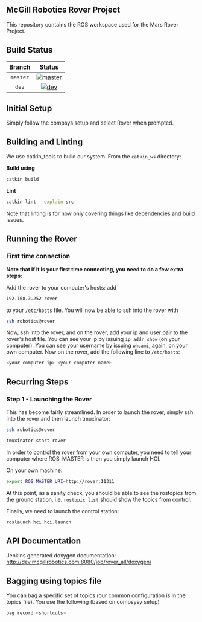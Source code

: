 McGill Robotics Rover Project
---

This repository contains the ROS workspace used for the Mars Rover Project.



Build Status
------------

[master]: http://dev.mcgillrobotics.com/buildStatus/icon?job=rover_master
[master url]: http://dev.mcgillrobotics.com/job/rover_master

[dev]: http://dev.mcgillrobotics.com/buildStatus/icon?job=rover_dev
[dev url]: http://dev.mcgillrobotics.com/job/rover_dev


| Branch   | Status                  |
|:--------:|:-----------------------:|
| `master` | [![master]][master url] |
| `dev`    | [![dev]][dev url]       |


Initial Setup
---
Simply follow the compsys setup and select Rover when prompted.

Building and Linting
---
We use catkin_tools to build our system. From the `catkin_ws` directory:

**Build using**
```bash
catkin build
```
**Lint**
```bash
catkin lint --explain src
```

Note that linting is for now only covering things like dependencies and build issues.

Running the Rover
---
### First time connection
**Note that if it is your first time connecting, you need to do a few extra
steps**:

Add the rover to your computer's hosts: add 
```bash
192.168.3.252 rover
```
to your `/etc/hosts` file. You will now be able to ssh into the rover with
```bash
ssh robotics@rover
```
Now, ssh into the rover, and on the rover, add your ip and user pair to
the rover's host file. You can see your ip by issuing `ip addr show` (on your
computer). You can see your username by issuing `whoami`, again, on your own
computer. Now on the rover, add the following line to `/etc/hosts`:
```bash
<your-computer-ip> <your-computer-name>
```

## Recurring Steps
### Step 1 - Launching the Rover
This has become fairly streamlined. In order to launch the rover, simply
ssh into the rover and then launch tmuxinator:

```bash
ssh robotics@rover
```
```bash
tmuxinator start rover
```

In order to control the rover from your own computer, you need to tell your
computer where ROS\_MASTER is then you simply launch HCI.


On your own machine:
```bash
export ROS_MASTER_URI=http://rover:11311
```


At this point, as a sanity check, you should be able to see the rostopics
from the ground station, i.e. `rostopic list` should show the topics from
control.


Finally, we need to launch the control station:
```bash
roslaunch hci hci.launch
```


API Documentation
---
Jenkins generated doxygen documentation: 
http://dev.mcgillrobotics.com:8080/job/rover_all/doxygen/

Bagging using topics file
---

You can bag a specific set of topics (our common configuration is in the topics
file). You use the following (based on compsysy setup)
```bash
bag record <shortcuts>
```

